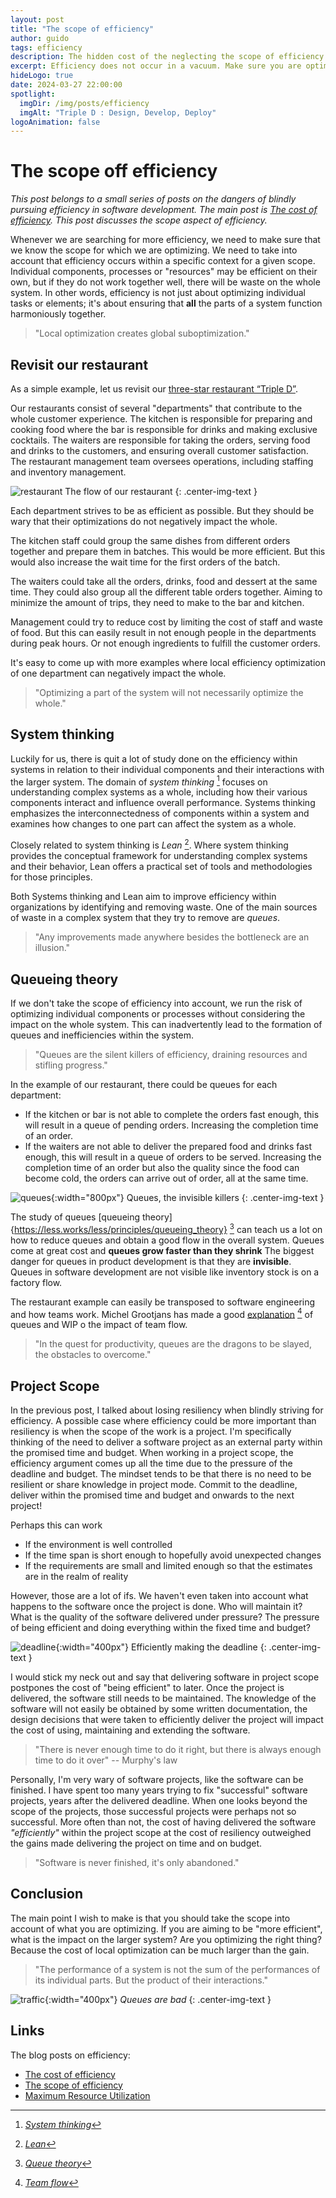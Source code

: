 ```yaml
---
layout: post
title: "The scope of efficiency"
author: guido
tags: efficiency
description: The hidden cost of the neglecting the scope of efficiency in software development
excerpt: Efficiency does not occur in a vacuum. Make sure you are optimizing for the right scope.
hideLogo: true
date: 2024-03-27 22:00:00
spotlight:
  imgDir: /img/posts/efficiency
  imgAlt: "Triple D : Design, Develop, Deploy"
logoAnimation: false
---
```


# The scope off efficiency

*This post belongs to a small series of posts on the dangers of blindly pursuing efficiency in software development. The main post is [The cost of efficiency](/27/03/2024/cost-of-efficiency/). This post discusses the scope aspect of efficiency.*

Whenever we are searching for more efficiency, we need to make sure that we know the scope for which we are optimizing. We need to take into account that efficiency occurs within a specific context for a given scope. Individual components, processes or "resources" may be efficient on their own, but if they do not work together well, there will be waste on the whole system. In other words, efficiency is not just about optimizing individual tasks or elements; it's about ensuring that **all** the parts of a system function harmoniously together.

> "Local optimization creates global suboptimization."

## Revisit our restaurant

As a simple example, let us revisit our [three-star restaurant “Triple D”](/09/04/2019/event-storming-a-restaurant/).

Our restaurants consist of several "departments" that contribute to the whole customer experience. The kitchen is responsible for preparing and cooking food where the bar is responsible for drinks and making exclusive cocktails. The waiters are responsible for taking the orders, serving food and drinks to the customers, and ensuring overall customer satisfaction. The restaurant management team oversees operations, including staffing and inventory management.

![restaurant](/img/posts/efficiency/restaurant-flow.jpg)
The flow of our restaurant
{: .center-img-text }

Each department strives to be as efficient as possible. But they should be wary that their optimizations do not negatively impact the whole.

The kitchen staff could group the same dishes from different orders together and prepare them in batches. This would be more efficient. But this would also increase the wait time for the first orders of the batch.

The waiters could take all the orders, drinks, food and dessert at the same time. They could also group all the different table orders together. Aiming to minimize the amount of trips, they need to make to the bar and kitchen.

Management could try to reduce cost by limiting the cost of staff and waste of food. But this can easily result in not enough people in the departments during peak hours. Or not enough ingredients to fulfill the customer orders.

It's easy to come up with more examples where local efficiency optimization of one department can negatively impact the whole.

> "Optimizing a part of the system will not necessarily optimize the whole."

## System thinking

Luckily for us, there is quit a lot of study done on the efficiency within systems in relation to their individual components and their interactions with the larger system. The domain of *system thinking* [^system] focuses on understanding complex systems as a whole, including how their various components interact and influence overall performance. Systems thinking emphasizes the interconnectedness of components within a system and examines how changes to one part can affect the system as a whole.

Closely related to system thinking is *Lean* [^Lean]. Where system thinking provides the conceptual framework for understanding complex systems and their behavior, Lean offers a practical set of tools and methodologies for those principles.

Both Systems thinking and Lean aim to improve efficiency within organizations by identifying and removing waste. One of the main sources of waste in a complex system that they try to remove are *queues*. 

> "Any improvements made anywhere besides the bottleneck are an illusion."

## Queueing theory 

If we don't take the scope of efficiency into account, we run the risk of optimizing individual components or processes without considering the impact on the whole system. This can inadvertently lead to the formation of queues and inefficiencies within the system. 

> "Queues are the silent killers of efficiency, draining resources and stifling progress."

In the example of our restaurant, there could be queues for each department:

+ If the kitchen or bar is not able to complete the orders fast enough, this will result in a queue of pending orders. Increasing the completion time of an order.
+ If the waiters are not able to deliver the prepared food and drinks fast enough, this will result in a queue of orders to be served. Increasing the completion time of an order but also the quality since the food can become cold, the orders can arrive out of order, all at the same time.

![queues](/img/posts/efficiency/queues.jpg){:width="800px"}
Queues, the invisible killers
{: .center-img-text }

The study of queues [queueing theory]{https://less.works/less/principles/queueing_theory} [^queue] can teach us a lot on how to reduce queues and obtain a good flow in the overall system. Queues come at great cost and **queues grow faster than they shrink** The biggest danger for queues in product development is that they are **invisible**. Queues in software development are not visible like inventory stock is on a factory flow. 

The restaurant example can easily be transposed to software engineering and how teams work. Michel Grootjans has made a good [explanation](https://youtu.be/bhpQKA9XYcE) [^team-flow] of queues and WIP o the impact of team flow.

> "In the quest for productivity, queues are the dragons to be slayed, the obstacles to overcome."

## Project Scope

In the previous post, I talked about losing resiliency when blindly striving for efficiency. A possible case where efficiency could be more important than resiliency is when the scope of the work is a project. I'm specifically thinking of the need to deliver a software project as an external party within the promised time and budget. When working in a project scope, the efficiency argument comes up all the time due to the pressure of the deadline and budget. The mindset tends to be that there is no need to be resilient or share knowledge in project mode. Commit to the deadline, deliver within the promised time and budget and onwards to the next project!

Perhaps this can work 
+ If the environment is well controlled
+ If the time span is short enough to hopefully avoid unexpected changes
+ If the requirements are small and limited enough so that the estimates are in the realm of reality

However, those are a lot of ifs. We haven't even taken into account what happens to the software once the project is done. Who will maintain it? What is the quality of the software delivered under pressure? The pressure of being efficient and doing everything within the fixed time and budget?

![deadline](/img/posts/efficiency/program-night.jpg){:width="400px"}
Efficiently making the deadline
{: .center-img-text }

I would stick my neck out and say that delivering software in project scope postpones the cost of "being efficient" to later. Once the project is delivered, the software still needs to be maintained. The knowledge of the software will not easily be obtained by some written documentation, the design decisions that were taken to efficiently deliver the project will impact the cost of using, maintaining and extending the software. 

> "There is never enough time to do it right, but there is always enough time to do it over" -- Murphy's law

Personally, I'm very wary of software projects, like the software can be finished. I have spent too many years trying to fix "successful" software projects, years after the delivered deadline. When one looks beyond the scope of the projects, those successful projects were perhaps not so successful. More often than not, the cost of having delivered the software *"efficiently"* within the project scope at the cost of resiliency outweighed the gains made delivering the project on time and on budget.

> "Software is never finished, it's only abandoned."

## Conclusion

The main point I wish to make is that you should take the scope into account of what you are optimizing. If you are aiming to be "more efficient", what is the impact on the larger system? Are you optimizing the right thing?  Because the cost of local optimization can be much larger than the gain. 

> "The performance of a system is not the sum of the performances of its individual parts. But the product of their interactions."

![traffic](/img/posts/efficiency/trafic.jpg){:width="400px"}
*Queues are bad*
{: .center-img-text }

## Links

The blog posts on efficiency:
+ [The cost of efficiency](/27/03/2024/cost-of-efficiency/)
+ [The scope of efficiency](/27/03/2024/scope-of-efficiency/)
+ [Maximum Resource Utilization](/27/03/2024/maximizing-resource-efficiency/)

[^system]: _[System thinking](https://thesystemsthinker.com/systems-thinking-what-why-when-where-and-how/)_
[^lean]: _[Lean](https://www.lean.org/explore-lean/what-is-lean/)_
[^queue]: _[Queue theory](https://less.works/less/principles/queueing_theory)_
[^team-flow]: _[Team flow](https://youtu.be/bhpQKA9XYcE)_



